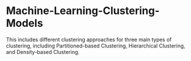 # Machine-Learning-Clustering-Models
This includes different clustering approaches for three main types of clustering, including Partitioned-based Clustering, Hierarchical Clustering, and Density-based Clustering.
